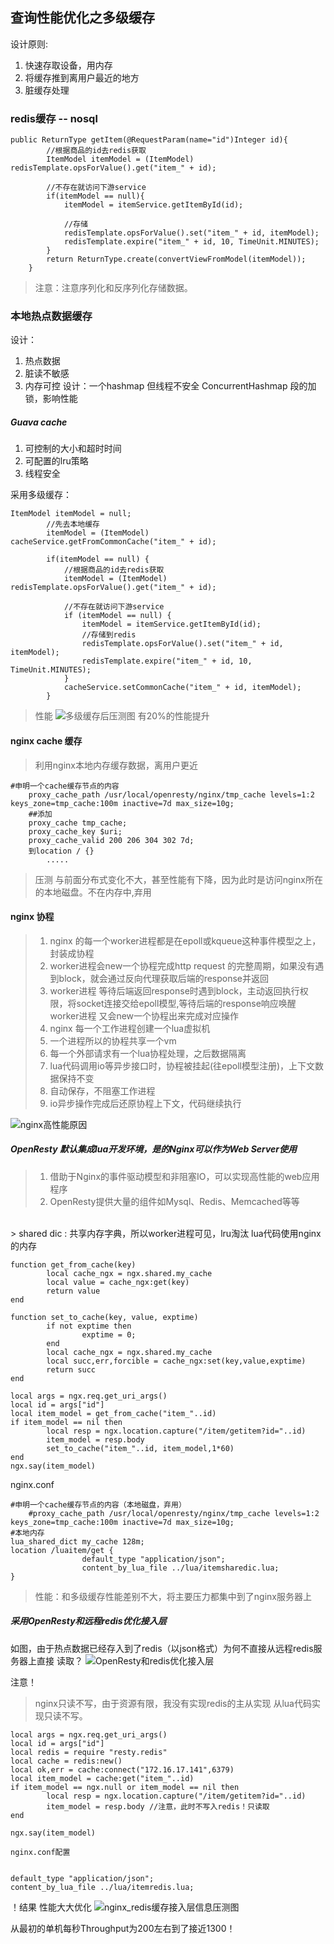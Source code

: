 ## 查询性能优化之多级缓存
设计原则:
1. 快速存取设备，用内存
2. 将缓存推到离用户最近的地方
3. 脏缓存处理

### redis缓存 -- nosql
   
```
public ReturnType getItem(@RequestParam(name="id")Integer id){
        //根据商品的id去redis获取
        ItemModel itemModel = (ItemModel) redisTemplate.opsForValue().get("item_" + id);

        //不存在就访问下游service
        if(itemModel == null){
            itemModel = itemService.getItemById(id);

            //存储
            redisTemplate.opsForValue().set("item_" + id, itemModel);
            redisTemplate.expire("item_" + id, 10, TimeUnit.MINUTES);
        }
        return ReturnType.create(convertViewFromModel(itemModel));
    }
```
>注意：注意序列化和反序列化存储数据。

### 本地热点数据缓存
设计：
1. 热点数据
2. 脏读不敏感
3. 内存可控
设计：一个hashmap 但线程不安全
        ConcurrentHashmap 段的加锁，影响性能

##### Guava cache 
1. 可控制的大小和超时时间
2. 可配置的lru策略
3. 线程安全

采用多级缓存：
```
ItemModel itemModel = null;
        //先去本地缓存
        itemModel = (ItemModel) cacheService.getFromCommonCache("item_" + id);

        if(itemModel == null) {
            //根据商品的id去redis获取
            itemModel = (ItemModel) redisTemplate.opsForValue().get("item_" + id);

            //不存在就访问下游service
            if (itemModel == null) {
                itemModel = itemService.getItemById(id);
                //存储到redis
                redisTemplate.opsForValue().set("item_" + id, itemModel);
                redisTemplate.expire("item_" + id, 10, TimeUnit.MINUTES);
            }
            cacheService.setCommonCache("item_" + id, itemModel);
        }
```

>性能
![多级缓存后压测图](./src/多级缓存后压测图.png) 有20%的性能提升

#### nginx cache 缓存
>利用nginx本地内存缓存数据，离用户更近
```
#申明一个cache缓存节点的内容
    proxy_cache_path /usr/local/openresty/nginx/tmp_cache levels=1:2 keys_zone=tmp_cache:100m inactive=7d max_size=10g;
    ##添加
    proxy_cache tmp_cache;
    proxy_cache_key $uri;
    proxy_cache_valid 200 206 304 302 7d;
    到location / {}
        .....
```

>压测  与前面分布式变化不大，甚至性能有下降，因为此时是访问nginx所在的本地磁盘。不在内存中,弃用

#### nginx 协程
>1. nginx 的每一个worker进程都是在epoll或kqueue这种事件模型之上，封装成协程
>2. worker进程会new一个协程完成http request 的完整周期，如果没有遇到block，就会通过反向代理获取后端的response并返回
>3. worker进程 等待后端返回response时遇到block，主动返回执行权限，将socket连接交给epoll模型,等待后端的response响应唤醒
worker进程 又会new一个协程出来完成对应操作
>4. nginx 每一个工作进程创建一个lua虚拟机
>5. 一个进程所以的协程共享一个vm
>6. 每一个外部请求有一个lua协程处理，之后数据隔离
>7. lua代码调用io等异步接口时，协程被挂起(往epoll模型注册)，上下文数据保持不变
>8. 自动保存，不阻塞工作进程 
>9. io异步操作完成后还原协程上下文，代码继续执行

![nginx高性能原因](./src/nginx高性能原因.png)

##### OpenResty 默认集成lua开发环境，是的Nginx可以作为Web Server使用
>1. 借助于Nginx的事件驱动模型和非阻塞IO，可以实现高性能的web应用程序 
>2. OpenResty提供大量的组件如Mysql、Redis、Memcached等等 <br>
<br>
> shared dic : 共享内存字典，所以worker进程可见，lru淘汰
lua代码使用nginx的内存

```
function get_from_cache(key)
        local cache_ngx = ngx.shared.my_cache
        local value = cache_ngx:get(key)
        return value
end

function set_to_cache(key, value, exptime)
        if not exptime then
                exptime = 0;
        end
        local cache_ngx = ngx.shared.my_cache
        local succ,err,forcible = cache_ngx:set(key,value,exptime)
        return succ
end

local args = ngx.req.get_uri_args()
local id = args["id"]
local item_model = get_from_cache("item_"..id)
if item_model == nil then
        local resp = ngx.location.capture("/item/getitem?id="..id)
        item_model = resp.body
        set_to_cache("item_"..id, item_model,1*60)
end
ngx.say(item_model)

```
nginx.conf

```
#申明一个cache缓存节点的内容（本地磁盘，弃用）
    #proxy_cache_path /usr/local/openresty/nginx/tmp_cache levels=1:2 keys_zone=tmp_cache:100m inactive=7d max_size=10g;
#本地内存
lua_shared_dict my_cache 128m;
location /luaitem/get {
                default_type "application/json";
                content_by_lua_file ../lua/itemsharedic.lua;
}  

```

>性能：和多级缓存性能差别不大，将主要压力都集中到了nginx服务器上

##### 采用OpenResty和远程redis优化接入层
如图，由于热点数据已经存入到了redis（以json格式）为何不直接从远程redis服务器上直接
读取？
![OpenResty和redis优化接入层](./src/OpenResty和redis优化接入层.png)

注意！
>nginx只读不写，由于资源有限，我没有实现redis的主从实现
>从lua代码实现只读不写。

```
local args = ngx.req.get_uri_args()
local id = args["id"]
local redis = require "resty.redis"
local cache = redis:new()
local ok,err = cache:connect("172.16.17.141",6379)
local item_model = cache:get("item_"..id)
if item_model == ngx.null or item_model == nil then
        local resp = ngx.location.capture("/item/getitem?id="..id)
        item_model = resp.body //注意，此时不写入redis！只读取
end

ngx.say(item_model)

nginx.conf配置


default_type "application/json";
content_by_lua_file ../lua/itemredis.lua;

```

！结果 性能大大优化
![nginx_redis缓存接入层信息压测图](./src/nginx_redis缓存接入层.png)

从最初的单机每秒Throughput为200左右到了接近1300！
